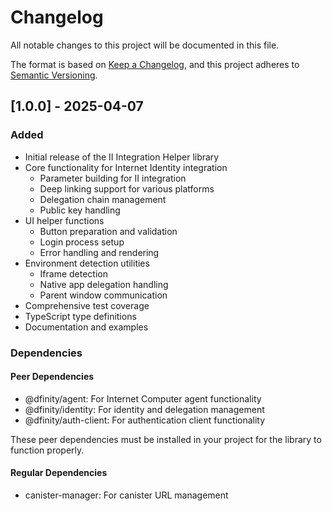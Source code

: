# Changelog

All notable changes to this project will be documented in this file.

The format is based on [Keep a Changelog](https://keepachangelog.com/en/1.0.0/),
and this project adheres to [Semantic Versioning](https://semver.org/spec/v2.0.0.html).

## [1.0.0] - 2025-04-07

### Added

- Initial release of the II Integration Helper library
- Core functionality for Internet Identity integration
  - Parameter building for II integration
  - Deep linking support for various platforms
  - Delegation chain management
  - Public key handling
- UI helper functions
  - Button preparation and validation
  - Login process setup
  - Error handling and rendering
- Environment detection utilities
  - Iframe detection
  - Native app delegation handling
  - Parent window communication
- Comprehensive test coverage
- TypeScript type definitions
- Documentation and examples

### Dependencies

#### Peer Dependencies

- @dfinity/agent: For Internet Computer agent functionality
- @dfinity/identity: For identity and delegation management
- @dfinity/auth-client: For authentication client functionality

These peer dependencies must be installed in your project for the library to function properly.

#### Regular Dependencies

- canister-manager: For canister URL management
